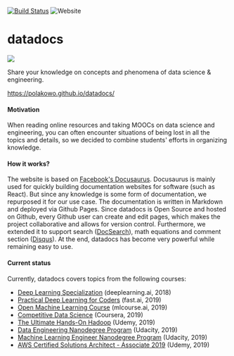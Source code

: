 [![Build Status](https://travis-ci.org/polakowo/datadocs.svg?branch=master)](https://travis-ci.org/polakowo/datadocs)
![Website](https://img.shields.io/website/https/polakowo.github.io/datadocs.svg)

# datadocs

<img src="https://github.com/polakowo/datadocs/blob/master/website/static/img/favicon.ico"/>

Share your knowledge on concepts and phenomena of data science & engineering.

https://polakowo.github.io/datadocs/

#### Motivation
When reading online resources and taking MOOCs on data science and engineering, you can often encounter situations of being lost in all the topics and details, so we decided to combine students' efforts in organizing knowledge.

#### How it works?
The website is based on [Facebook's Docusaurus](https://docusaurus.io). Docusaurus is mainly used for quickly building documentation websites for software (such as React). But since any knowledge is some form of documentation, we repurposed it for our use case. The documentation is written in Markdown and deployed via Github Pages. Since datadocs is Open Source and hosted on Github, every Github user can create and edit pages, which makes the project collaborative and allows for version control. Furthermore, we extended it to support search ([DocSearch](https://community.algolia.com/docsearch/)), math equations and comment section ([Disqus](https://disqus.com)). At the end, datadocs has become very powerful while remaining easy to use.

#### Current status
Currently, datadocs covers topics from the following courses:
- [Deep Learning Specialization](https://www.deeplearning.ai/deep-learning-specialization/) (deeplearning.ai, 2018)
- [Practical Deep Learning for Coders](https://course.fast.ai) (fast.ai, 2019)
- [Open Machine Learning Course](https://mlcourse.ai) (mlcourse.ai, 2019)
- [Competitive Data Science](https://www.coursera.org/learn/competitive-data-science) (Coursera, 2019)
- [The Ultimate Hands-On Hadoop](https://www.udemy.com/the-ultimate-hands-on-hadoop-tame-your-big-data/) (Udemy, 2019)
- [Data Engineering Nanodegree Program](https://eu.udacity.com/course/data-engineer-nanodegree--nd027) (Udacity, 2019)
- [Machine Learning Engineer Nanodegree Program](https://www.udacity.com/course/machine-learning-engineer-nanodegree--nd009t) (Udacity, 2019)
- [AWS Certified Solutions Architect - Associate 2019](https://www.udemy.com/course/aws-certified-solutions-architect-associate/) (Udemy, 2019)
